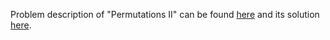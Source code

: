 Problem description of "Permutations II" can be found [here](https://leetcode.com/problems/permutations-ii/solutions/) and its solution [here]().

